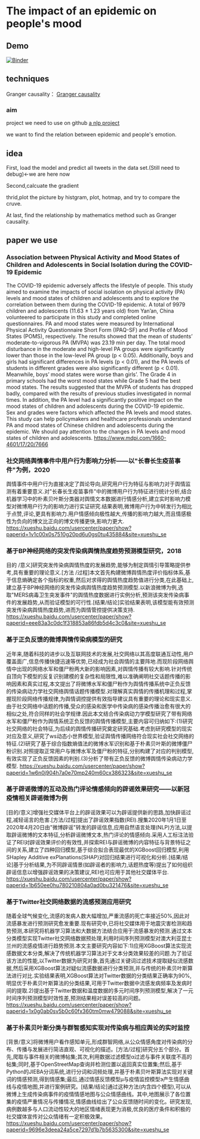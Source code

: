 # The impact of an epidemic on people's mood
## Demo
[![Binder](https://mybinder.org/badge_logo.svg)](https://mybinder.org/v2/gh/PPPHUB/twitter-emotion-recognition/HEAD)

## techniques
Granger causality： [Granger causality](https://en.wikipedia.org/wiki/Granger_causality)

### aim
project we need to use on github
[a nlp project](https://github.com/PPPHUB/twitter-emotion-recognition)

we want to find the relation between epidemic and people's emotion.

## idea
First, load the model and predict all tweets in the data set.(Still need to debug)<-we are here now

Second,calcuate the gradient

thrid,plot the picture by histgram, plot, hotmap, and try to compare the cruve.

At last, find the relationship by mathematics method such as Granger causality.

## paper we use
### Association between Physical Activity and Mood States of Children and Adolescents in Social Isolation during the COVID-19 Epidemic
The COVID-19 epidemic adversely affects the lifestyle of people. This study aimed to examine the impacts of social isolation on physical activity (PA) levels and mood states of children and adolescents and to explore the correlation between them during the COVID-19 epidemic. A total of 9979 children and adolescents (11.63 ± 1.23 years old) from Yan’an, China volunteered to participate in this study and completed online questionnaires. PA and mood states were measured by International Physical Activity Questionnaire Short Form (IPAQ-SF) and Profile of Mood States (POMS), respectively. The results showed that the mean of students’ moderate-to-vigorous PA (MVPA) was 23.19 min per day. The total mood disturbance in the moderate and high-level PA groups were significantly lower than those in the low-level PA group (p < 0.05). Additionally, boys and girls had significant differences in PA levels (p < 0.01), and the PA levels of students in different grades were also significantly different (p < 0.01). Meanwhile, boys’ mood states were worse than girls’. The Grade 4 in primary schools had the worst mood states while Grade 5 had the best mood states. The results suggested that the MVPA of students has dropped badly, compared with the results of previous studies investigated in normal times. In addition, the PA level had a significantly positive impact on the mood states of children and adolescents during the COVID-19 epidemic. Sex and grades were factors which affected the PA levels and mood states. This study can help policymakers and healthcare professionals understand PA and mood states of Chinese children and adolescents during the epidemic. We should pay attention to the changes in PA levels and mood states of children and adolescents.
https://www.mdpi.com/1660-4601/17/20/7666
### 社交网络舆情事件中用户行为影响力分析——以"长春长生疫苗事件"为例，2020
舆情事件中用户行为直接决定了舆论导向,研究用户行为特征与影响力对于舆情监测有着重要意义.对"长春长生疫苗事件"中的微博用户行为特征进行统计分析,结合机器学习中的朴素贝叶斯分类器对舆情文本数据进行情感分析,建立实时影响力模型对微博用户行为的影响力进行实证研究.结果表明,微博用户行为中转发行为相比于点赞,评论,更具有影响力.用户情感倾向极性越大,传播的影响力越大,而且情感极性为负向的博文比正向的博文传播更快,影响力更大.
https://xueshu.baidu.com/usercenter/paper/show?paperid=1v1c00x0s7510g20pd6u0gs0tu435884&site=xueshu_se 


### 基于BP神经网络的突发传染病舆情热度趋势预测模型研究，2018
目的 /意义]研究突发传染病舆情热度的发展趋势,能够为制定舆情引导策略提供参考,具有重要的理论意义.[方法 /过程]本文首先构建微博舆情热度评价指标体系,基于信息熵确定各个指标的权重,然后对求得的舆情热度趋势值进行分类,在此基础上,建立基于BP神经网络的突发传染病舆情热度趋势预测模型.以新浪微博为例,选取"MERS病毒卫生突发事件"的舆情热度数据进行实例分析,预测该突发传染病事件的发展趋势,从而验证模型的可行性.[结果/结论]实验结果表明,该模型能有效预测突发传染病舆情热度趋势,进而为舆情管控提供决策支持.
https://xueshu.baidu.com/usercenter/paper/show?paperid=eee83a3c0dc1f318853a86fdb5d4c3c0&site=xueshu_se

### 基于正负反馈的微博舆情传染病模型的研究

近年来,随着科技的进步以及互联网技术的发展,社交网络以其高度联通互动性,用户覆盖面广,信息传播快捷迅速等优势,已经成为社会舆情的主要阵地.而现阶段网络舆情中出现的网络水军和僵尸粉两大新的影响因素,对舆情传播有较大影响.针对传统自顶向下模型的反复识别建模的复杂性和局限性,难以准确阐明社交话题传播的影响因素和真实过程,本文提出了将微博水军和僵尸粉作为舆情传播系统中正负反馈的传染病动力学社交网络舆情话题传播模型.对理解真实舆情的传播机理和过程,掌握现阶段网络传播规律,为舆情调控提供有效指导建议具有重要的理论和现实意义.由于社交网络中话题的传播,受众的感染和医学中传染病的感染传播治愈有很大的相似之处,符合同样的社会学规律.因此本文结合传染病动力学模型研究了带有网络水军和僵尸粉作为舆情系统正负反馈的舆情传播模型,主要内容可归纳如下:(1)研究社交网络的社会特征,为后续的舆情传播研究奠定研究基础.考虑到研究模型的现实对应及意义,研究了ws动态小世界模型,验证舆情传播网络符合现实社会社交网络的特征.(2)研究了基于综合指数熵值法的微博水军识别和基于朴素贝叶斯的微博僵尸粉识别.对照提取正常用户与微博水军及僵尸粉的特征,分别构建了对应的判别模型,有效实现了正负反馈因素的判别.(3)分析了带有正负反馈的微博舆情传染病动力学模型.
https://xueshu.baidu.com/usercenter/paper/show?paperid=1w6n0j904h7a0e70mp240m60cx386323&site=xueshu_se


### 基于辟谣微博的互动及热门评论情感倾向的辟谣效果研究——以新冠疫情相关辟谣微博为例
[目的/意义]增强社交媒体平台上的辟谣效果可以为辟谣提供新的思路,加快辟谣过程,减轻谣言的危害.[方法/过程]提出了辟谣效果指数(REI).搜集2020年1月1日至2020年4月20日由"微博辟谣"转发的辟谣信息,应用自然语言处理(NLP)方法,以提取辟谣微博的文本特征,分析辟谣微博文本,热门评论的情感倾向.采用人工标注法验证了REI对辟谣效果评价的有效性,并探索REI与辟谣微博的内容特征与背景特征之间的关系,建立了四种回归模型,基于综合拟合表现最优的XGBoost回归模型,利用SHapley Additive exPlanations(SHAP)对回归结果进行可视化和分析.[结果/结论]基于分析结果,为不同辟谣情景(如辟谣者的影响力,话题热度等)提出了如何组织辟谣信息以增强辟谣效果的决策建议,REI也可应用于其他社交媒体平台.
https://xueshu.baidu.com/usercenter/paper/show?paperid=1b650ee0hu780210804a0ad0bu321476&site=xueshu_se 

### 基于Twitter社交网络数据的流感预测应用研究

随着全球气候变化,流感的发病人数大幅增加,严重流感的死亡率接近50%,因此对流感暴发进行预测研究愈发重要.现有研究中,已将社交媒体用于地震灾害检测和趋势预测,本研究将机器学习算法和大数据方法结合应用于流感暴发的预测.通过文本分类模型实现Twitter社交网络数据预处理,利用时间序列预测模型对澳大利亚昆士兰州的流感疫情进行趋势预测.本文主要研究内容如下:1)应用XGBoost算法实现流感数据文本分类,解决了传统机器学习算法对于文本分类效果较差的问题.为了验证该方法的性能,以Twitter数据为研究对象,首先通过关键词过滤技术提取疑似流感数据,然后采用XGBoost算法对疑似流感数据进行分类预测,并与传统的朴素贝叶斯算法进行对比.实验结果表明,XGBoost算法对Twitter数据的分类结果正确率为90%,明显优于朴素贝叶斯算法的分类结果,可用于Twitter数据中流感发病频率及发病时间的提取.2)提出基于Twitter数据和温度数据的多元时间序列预测模型,解决了一元时间序列预测模型时效性差,预测结果相对误差较高的问题。
https://xueshu.baidu.com/usercenter/paper/show?paperid=1x0g0ab0sv5b0c60fx360tm0mw479088&site=xueshu_se 

### 基于朴素贝叶斯分类与群智感知实现对传染病与相应舆论的实时监控

[背景/意义]将微博用户看作感知单元,形成群智网络,从公众情感角度对传染病的分布、传播与发展进行简洁直观、可视化的描述。[方法/过程]研究分五个部分。首先,爬取与事件相关的微博帖集;其次,利用数据过滤模型α过滤与事件关联度不高的帖集;同时,基于OpenStreetMap查询并检测位置以返回真实位置集;然后,基于Python的JIEBA分词系统,进行分词和词频处理,并基于朴素贝叶斯算法实现对关键词的情感预测,得到情感集;最后,通过情感反馈模型μ与疫情监控模型э产生情感曲线与疫情地图,并进行案例研究。[结果/结论]通过这种方法(内含四个模型),可以从微博上生成传染病事件的疫情情感地图与公众情感曲线。其中,地图展示了各位置集的疫情严重情况与传播情况,情感曲线给出了公众反馈随时间的变化。研究发现,病例数越多与人口流动性较大的地区情绪表现更为消极,优良的医疗条件和积极的社交媒体宣传对公众情绪有一定积极效果。
https://xueshu.baidu.com/usercenter/paper/show?paperid=9696e3deea24a5ce7297d1b7b5635300&site=xueshu_se
